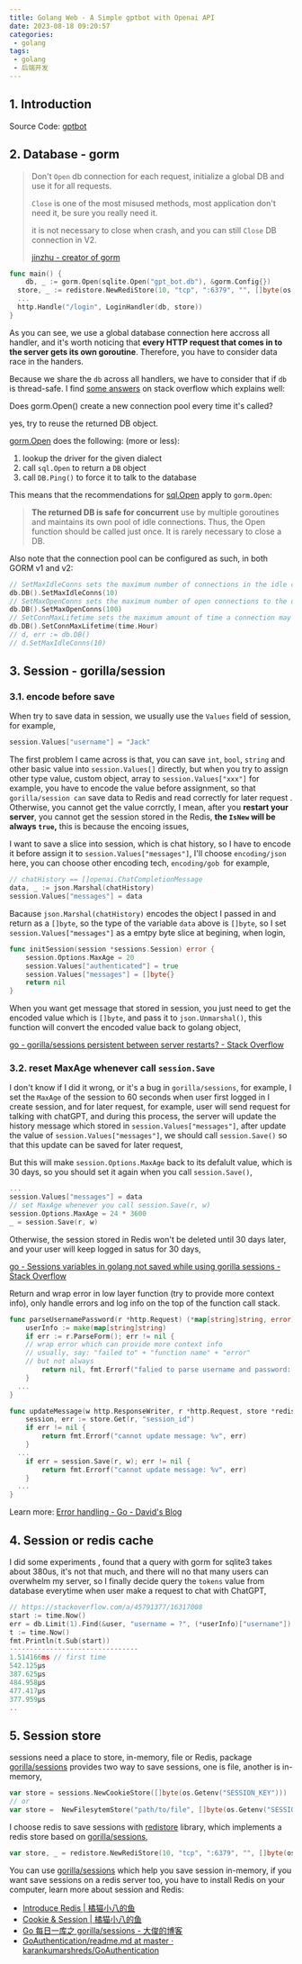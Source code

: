 ```yaml
---
title: Golang Web - A Simple gptbot with Openai API
date: 2023-08-18 09:20:57
categories:
 - golang
tags:
 - golang
 - 后端开发
---
```


## 1. Introduction

Source Code: [gptbot](https://github.com/shwezhu/gptbot)

## 2. Database - gorm

> Don't `Open` db connection for each request, initialize a global DB and use it for all requests.
>
> `Close` is one of the most misused methods, most application don't need it, be sure you really need it.
>
> it is not necessary to close when crash, and you can still `Close` DB connection in V2. 
>
> [jinzhu - creator of gorm](https://github.com/go-gorm/gorm/issues/3145)

```go
func main() {
	db, _ := gorm.Open(sqlite.Open("gpt_bot.db"), &gorm.Config{})
  store, _ := redistore.NewRediStore(10, "tcp", ":6379", "", []byte(os.Getenv("SESSION_KEY")))
  ...
  http.Handle("/login", LoginHandler(db, store))
}
```

As you can see, we use a global database connection here accross all handler, and it's worth noticing that **every HTTP request that comes in to the server gets its own goroutine**. Therefore, you have to consider data race in the handers. 

Because we share the `db` across all handlers, we have to consider that if `db` is thread-safe. I find [some answers](https://stackoverflow.com/questions/61822921/does-gorm-open-create-a-new-connection-pool-every-time-its-called) on stack overflow which explains well:

Does gorm.Open() create a new connection pool every time it's called?

yes, try to reuse the returned DB object. 

[gorm.Open](https://github.com/jinzhu/gorm/blob/v1.9.12/main.go#L58) does the following: (more or less):

1. lookup the driver for the given dialect
2. call `sql.Open` to return a `DB` object
3. call `DB.Ping()` to force it to talk to the database

This means that the recommendations for [sql.Open](https://golang.org/pkg/database/sql/#Open) apply to `gorm.Open`:

> **The returned DB is safe for concurrent** use by multiple goroutines and maintains its own pool of idle connections. Thus, the Open function should be called just once. It is rarely necessary to close a DB.

Also note that the connection pool can be configured as such, in both GORM v1 and v2:

```go
// SetMaxIdleConns sets the maximum number of connections in the idle connection pool.
db.DB().SetMaxIdleConns(10)
// SetMaxOpenConns sets the maximum number of open connections to the database.
db.DB().SetMaxOpenConns(100)
// SetConnMaxLifetime sets the maximum amount of time a connection may be reused.
db.DB().SetConnMaxLifetime(time.Hour)
// d, err := db.DB()
// d.SetMaxIdleConns(10)
```

## 3. Session - gorilla/session

### 3.1. encode before save

When try to save data in session, we usually use the `Values` field of session, for example,

```go
session.Values["username"] = "Jack"
```

The first problem I came across is that, you can save `int`, `bool`, `string` and other basic value into `session.Values[]` directly, but when you try to assign other type value, custom object, array to `session.Values["xxx"]` for example, you have to encode the value before assignment, so that `gorilla/session can` save data to Redis and read correctly for later request . Otherwise, you cannot get the value corrctly, I mean, after you **restart your server**, you cannot get the session stored in the Redis, **the `IsNew` will be always `true`,** this is because the encoing issues, 

I want to save a slice into session, which is chat history, so I have to encode it before assign it to `session.Values["messages"]`, I'll choose `encoding/json` here, you can choose other encoding tech, `encoding/gob `for example, 

```go
// chatHistory == []openai.ChatCompletionMessage
data, _ := json.Marshal(chatHistory)
session.Values["messages"] = data
```

Bacause `json.Marshal(chatHistory)` encodes the object I passed in and return as a `[]byte`, so the type of the variable `data` above is `[]byte`, so I set `session.Values["messages"]` as a emtpy byte slice at begining, when login, 

```go
func initSession(session *sessions.Session) error {
	session.Options.MaxAge = 20
	session.Values["authenticated"] = true
	session.Values["messages"] = []byte{}
	return nil
}
```

When you want get message that stored in session, you just need to get the encoded value which is  `[]byte`, and pass it to `json.Unmarshal()`, this function will convert the encoded value back to golang object, 

[go - gorilla/sessions persistent between server restarts? - Stack Overflow](https://stackoverflow.com/questions/45196950/gorilla-sessions-persistent-between-server-restarts)

### 3.2. reset MaxAge whenever call `session.Save`

I don't know if I did it wrong, or it's a bug in `gorilla/sessions`, for example, I set the `MaxAge` of the session to 60 seconds when user first logged in I create session, and for later request, for example, user will send request for talking with chatGPT, and during this process, the server will update the history message which stored in `session.Values["messages"]`, after update the value of  `session.Values["messages"]`, we should call `session.Save()` so that this update can be saved for later request, 

But this will make `session.Options.MaxAge` back to its defalult value, which is 30 days, so you should set it again when you call  `session.Save()`, 

```go
...
session.Values["messages"] = data
// set MaxAge whenever you call session.Save(r, w)
session.Options.MaxAge = 24 * 3600
_ = session.Save(r, w)
```

Otherwise, the session stored in Redis won't be deleted until 30 days later, and your user will keep logged in satus for 30 days, 

[go - Sessions variables in golang not saved while using gorilla sessions - Stack Overflow](https://stackoverflow.com/questions/21865681/sessions-variables-in-golang-not-saved-while-using-gorilla-sessions)

Return and wrap error in low layer function (try to provide more context info), only handle errors and log info on the top of the function call stack. 

```go
func parseUsernamePassword(r *http.Request) (*map[string]string, error) {
	userInfo := make(map[string]string)
	if err := r.ParseForm(); err != nil {
    // wrap error which can provide more context info
    // usually, say: "failed to" + "function name" + "error"
    // but not always
		return nil, fmt.Errorf("falied to parse username and password: %v", err)
	}
  ...
}

func updateMessage(w http.ResponseWriter, r *http.Request, store *redistore.RediStore) error {
	session, err := store.Get(r, "session_id")
	if err != nil {
		return fmt.Errorf("cannot update message: %v", err)
	}
  ...
	if err = session.Save(r, w); err != nil {
		return fmt.Errorf("cannot update message: %v", err)
	}
  ...
}
```

Learn more: [Error handling - Go - David's Blog](https://davidzhu.xyz/post/golang/basics/008-error-handling/)

## 4. Session or redis cache

I did some experiments , found that a query with gorm for sqlite3 takes about 380us, it's not that much, and there will no that many users can overwhelm my server, so I finally decide query the `tokens` value from database everytime when user make a request to chat with ChatGPT, 

```go
// https://stackoverflow.com/a/45791377/16317008
start := time.Now()
err = db.Limit(1).Find(&user, "username = ?", (*userInfo)["username"]).Error
t := time.Now()
fmt.Println(t.Sub(start))
--------------------------------
1.514166ms // first time
542.125µs
387.625µs
484.958µs
477.417µs
377.959µs
..
```

## 5. Session store

sessions need a place to store, in-memory, file or Redis, package [gorilla/sessions](https://github.com/gorilla/sessions) provides two way to save sessions, one is file, another is in-memory, 

```go
var store = sessions.NewCookieStore([]byte(os.Getenv("SESSION_KEY")))
// or 
var store =  NewFilesytemStore("path/to/file", []byte(os.Getenv("SESSION_KEY")))
```

I choose redis to save sessions with [redistore](https://github.com/boj/redistore) library, which implements a redis store based on [gorilla/sessions](https://github.com/gorilla/sessions), 

```go
var store, _ = redistore.NewRediStore(10, "tcp", ":6379", "", []byte(os.Getenv("SESSION_KEY")))
```

You can use [gorilla/sessions](https://github.com/gorilla/sessions) which help you save session in-memory, if you want save sessions on a redis server too, you have to install Redis on your computer, learn more about session and Redis: 

- [Introduce Redis | 橘猫小八的鱼](https://davidzhu.xyz/2023/08/18/Database/Redis/001-intro-redis/)
- [Cookie & Session | 橘猫小八的鱼](https://davidzhu.xyz/2023/08/17/CS-Basics/005-session-cookie/)
- [Go 每日一库之 gorilla/sessions - 大俊的博客](https://darjun.github.io/2021/07/25/godailylib/gorilla/sessions/)
- [GoAuthentication/readme.md at master · karankumarshreds/GoAuthentication](https://github.com/karankumarshreds/GoAuthentication/blob/master/readme.md)
